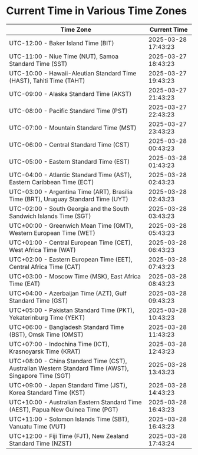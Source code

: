 # Current Time in Various Time Zones

| Time Zone | Current Time |
|-----------|--------------|
| UTC-12:00 - Baker Island Time (BIT) | 2025-03-28 17:43:23 |
| UTC-11:00 - Niue Time (NUT), Samoa Standard Time (SST) | 2025-03-27 18:43:23 |
| UTC-10:00 - Hawaii-Aleutian Standard Time (HAST), Tahiti Time (TAHT) | 2025-03-27 19:43:23 |
| UTC-09:00 - Alaska Standard Time (AKST) | 2025-03-27 21:43:23 |
| UTC-08:00 - Pacific Standard Time (PST) | 2025-03-27 22:43:23 |
| UTC-07:00 - Mountain Standard Time (MST) | 2025-03-27 23:43:23 |
| UTC-06:00 - Central Standard Time (CST) | 2025-03-28 00:43:23 |
| UTC-05:00 - Eastern Standard Time (EST) | 2025-03-28 01:43:23 |
| UTC-04:00 - Atlantic Standard Time (AST), Eastern Caribbean Time (ECT) | 2025-03-28 02:43:23 |
| UTC-03:00 - Argentina Time (ART), Brasília Time (BRT), Uruguay Standard Time (UYT) | 2025-03-28 02:43:23 |
| UTC-02:00 - South Georgia and the South Sandwich Islands Time (SGT) | 2025-03-28 03:43:23 |
| UTC±00:00 - Greenwich Mean Time (GMT), Western European Time (WET) | 2025-03-28 05:43:23 |
| UTC+01:00 - Central European Time (CET), West Africa Time (WAT) | 2025-03-28 06:43:23 |
| UTC+02:00 - Eastern European Time (EET), Central Africa Time (CAT) | 2025-03-28 07:43:23 |
| UTC+03:00 - Moscow Time (MSK), East Africa Time (EAT) | 2025-03-28 08:43:23 |
| UTC+04:00 - Azerbaijan Time (AZT), Gulf Standard Time (GST) | 2025-03-28 09:43:23 |
| UTC+05:00 - Pakistan Standard Time (PKT), Yekaterinburg Time (YEKT) | 2025-03-28 10:43:23 |
| UTC+06:00 - Bangladesh Standard Time (BST), Omsk Time (OMST) | 2025-03-28 11:43:23 |
| UTC+07:00 - Indochina Time (ICT), Krasnoyarsk Time (KRAT) | 2025-03-28 12:43:23 |
| UTC+08:00 - China Standard Time (CST), Australian Western Standard Time (AWST), Singapore Time (SGT) | 2025-03-28 13:43:23 |
| UTC+09:00 - Japan Standard Time (JST), Korea Standard Time (KST) | 2025-03-28 14:43:23 |
| UTC+10:00 - Australian Eastern Standard Time (AEST), Papua New Guinea Time (PGT) | 2025-03-28 16:43:23 |
| UTC+11:00 - Solomon Islands Time (SBT), Vanuatu Time (VUT) | 2025-03-28 16:43:23 |
| UTC+12:00 - Fiji Time (FJT), New Zealand Standard Time (NZST) | 2025-03-28 17:43:24 |
